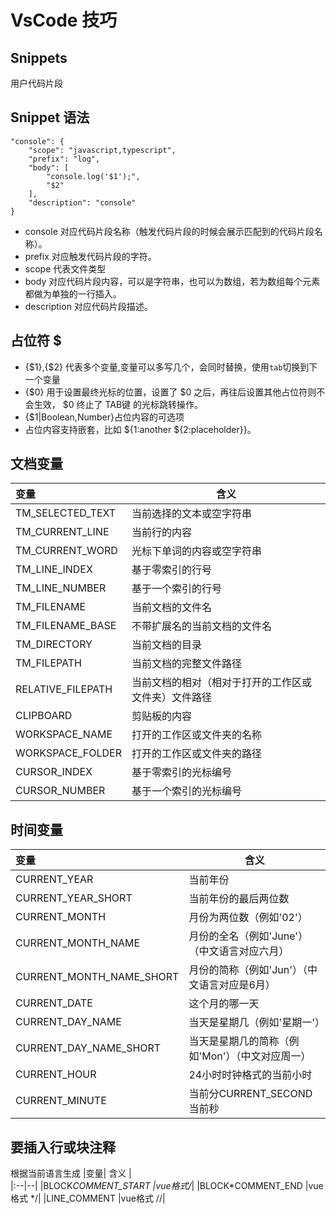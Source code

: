 # VsCode 技巧

## Snippets

用户代码片段

## Snippet 语法

```
"console": {
    "scope": "javascript,typescript",
    "prefix": "log",
    "body": [
        "console.log('$1');",
        "$2"
    ],
    "description": "console"
}
```

- console 对应代码片段名称（触发代码片段的时候会展示匹配到的代码片段名称）。
- prefix 对应触发代码片段的字符。
- scope 代表文件类型
- body 对应代码片段内容，可以是字符串，也可以为数组，若为数组每个元素都做为单独的一行插入。
- description 对应代码片段描述。

## 占位符 $

- {$1},{$2} 代表多个变量,变量可以多写几个，会同时替换，使用`tab`切换到下一个变量
- {$0} 用于设置最终光标的位置，设置了 $0 之后，再往后设置其他占位符则不会生效， $0 终止了 TAB键 的光标跳转操作。
- {$1|Boolean,Number}占位内容的可选项
- 占位内容支持嵌套，比如 ${1:another ${2:placeholder}}。

## 文档变量

| 变量              | 含义                                                 |
| :---------------- | ---------------------------------------------------- |
| TM_SELECTED_TEXT  | 当前选择的文本或空字符串                             |
| TM_CURRENT_LINE   | 当前行的内容                                         |
| TM_CURRENT_WORD   | 光标下单词的内容或空字符串                           |
| TM_LINE_INDEX     | 基于零索引的行号                                     |
| TM_LINE_NUMBER    | 基于一个索引的行号                                   |
| TM_FILENAME       | 当前文档的文件名                                     |
| TM_FILENAME_BASE  | 不带扩展名的当前文档的文件名                         |
| TM_DIRECTORY      | 当前文档的目录                                       |
| TM_FILEPATH       | 当前文档的完整文件路径                               |
| RELATIVE_FILEPATH | 当前文档的相对（相对于打开的工作区或文件夹）文件路径 |
| CLIPBOARD         | 剪贴板的内容                                         |
| WORKSPACE_NAME    | 打开的工作区或文件夹的名称                           |
| WORKSPACE_FOLDER  | 打开的工作区或文件夹的路径                           |
| CURSOR_INDEX      | 基于零索引的光标编号                                 |
| CURSOR_NUMBER     | 基于一个索引的光标编号                               |

## 时间变量

| 变量                     | 含义                                            |
| :----------------------- | ----------------------------------------------- |
| CURRENT_YEAR             | 当前年份                                        |
| CURRENT_YEAR_SHORT       | 当前年份的最后两位数                            |
| CURRENT_MONTH            | 月份为两位数（例如'02'）                        |
| CURRENT_MONTH_NAME       | 月份的全名（例如'June'）（中文语言对应六月）    |
| CURRENT_MONTH_NAME_SHORT | 月份的简称（例如'Jun'）（中文语言对应是6月）    |
| CURRENT_DATE             | 这个月的哪一天                                  |
| CURRENT_DAY_NAME         | 当天是星期几（例如'星期一'）                    |
| CURRENT_DAY_NAME_SHORT   | 当天是星期几的简称（例如'Mon'）（中文对应周一） |
| CURRENT_HOUR             | 24小时时钟格式的当前小时                        |
| CURRENT_MINUTE           | 当前分CURRENT_SECOND当前秒                      |

## 要插入行或块注释

根据当前语言生成 |变量| 含义 |  
|:--|--| |BLOCK*COMMENT_START |vue格式/*| |BLOCK*COMMENT_END |vue格式 */| |LINE_COMMENT |vue格式 //|

